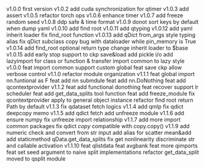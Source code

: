 v1.0.0
    first version
v1.0.2
    add cuda synchronization for qtimer
v1.0.3 
    add assert 
v1.0.5
    refactor torch ops
v1.0.6
    enhance timer
v1.0.7
    add freeze random seed
v1.0.8
    ddp safe & time format
v1.0.9
    donot sort keys by default when dump yaml 
v1.0.10
    add find root
v1.0.11
    add qtyping
v1.0.12
    add yaml inherit loader
    fix find_root function
v1.0.13
    add qDict from_args
    style typing alias
    fix qDict subclass copy bug with dataloader while pin_memory is True
v1.0.14
    add find_root optional return type
    change inherit loader to $base
v1.0.15
    add early stop support to ckp save&load
    add pickle i/o
    add lazyimport for class or function & transfer import common to lazy style 
v1.0.0
    feat import common support custom global
    feat save ckp allow verbose control
v1.1.0
    refactor module organization
v1.1.1
    feat global import nn.funtional as F
    feat add nn submdule
    feat add nn.DoNothing
    feat add qcontextprovider
v1.1.2
    feat add functional donothing
    feat recover support lr scheduler
    feat add get_data_splits tool function
    feat add freeze_module
    fix qcontextprovider apply to general object instance 
    refactor find root return Path by default 
v1.1.3
    fix qdataset fetch logics
v1.1.4
    add qmlp
    fix qdict deepcopy memo 
v1.1.5
    add qdict fetch
    add unfreeze module
v1.1.6
    add ensure numpy
    fix unfreeze import relationship
v1.1.7 
    add more import common packages
    fix qdict _copy_ compatible with copy.copy()
v1.1.9
    add numeric check and convert from str input
    add alias for scatter mean&add
    add staticmethod qData.get_data_splits
    fix get nonlinearity discriminate str and callable activation
v1.1.10
    feat qlistdata 
    feat avgbank
    feat more qimports
    feat set seed argument to naive split implementations
    refactor get_data_split moved to qsplit module
